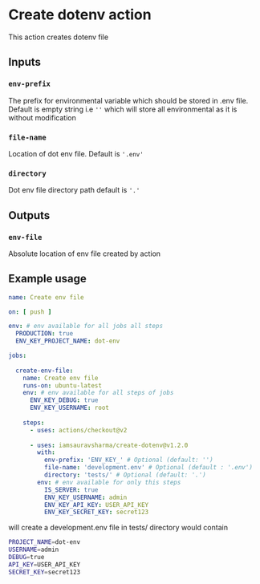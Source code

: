 # Create dotenv action

This action creates dotenv file

## Inputs

### `env-prefix`

The prefix for environmental variable which should be stored in .env file. Default is empty string i.e `''` which will store all environmental as it is without modification

### `file-name`
Location of dot env file. Default is `'.env'`

### `directory`
Dot env file directory path default is `'.'`

## Outputs

### `env-file`
Absolute location of env file created by action

## Example usage

```yaml
name: Create env file

on: [ push ]

env: # env available for all jobs all steps
  PRODUCTION: true
  ENV_KEY_PROJECT_NAME: dot-env

jobs:
  
  create-env-file:
    name: Create env file
    runs-on: ubuntu-latest
    env: # env available for all steps of jobs
      ENV_KEY_DEBUG: true
      ENV_KEY_USERNAME: root
    
    steps:
      - uses: actions/checkout@v2
      
      - uses: iamsauravsharma/create-dotenv@v1.2.0
        with:
          env-prefix: 'ENV_KEY_' # Optional (default: '')
          file-name: 'development.env' # Optional (default : '.env')
          directory: 'tests/' # Optional (default: '.')
        env: # env available for only this steps
          IS_SERVER: true
          ENV_KEY_USERNAME: admin
          ENV_KEY_API_KEY: USER_API_KEY
          ENV_KEY_SECRET_KEY: secret123
```
will create a development.env file in tests/ directory would contain
```sh
PROJECT_NAME=dot-env
USERNAME=admin
DEBUG=true
API_KEY=USER_API_KEY
SECRET_KEY=secret123
```
